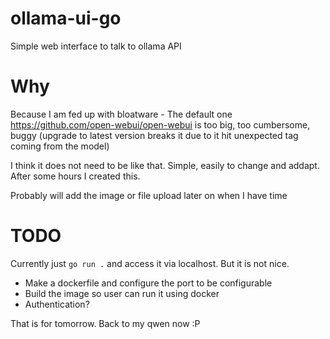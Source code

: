 # ollama-ui-go
Simple web interface to talk to ollama API

# Why

Because I am fed up with bloatware - The default one https://github.com/open-webui/open-webui is too big, too cumbersome, buggy (upgrade to latest version breaks it due to it hit unexpected tag coming from the model)

I think it does not need to be like that. Simple, easily to change and addapt. After some hours I created this.

Probably will add the image or file upload later on when I have time

# TODO

Currently just `go run .` and access it via localhost. But it is not nice.

- Make a dockerfile and configure the port to be configurable
- Build the image so user can run it using docker
- Authentication?

That is for tomorrow. Back to my qwen now :P
